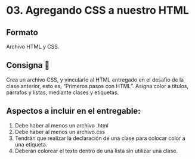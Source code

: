 # 03. Agregando CSS a nuestro HTML

## Formato
Archivo HTML y CSS.

## Consigna 📝
Crea un archivo CSS, y vincularlo al HTML entregado en el desafío de la clase anterior, esto es, “Primeros pasos con HTML”. Asigna color a títulos, párrafos y listas, mediante clases y etiquetas.

## Aspectos a incluir en el entregable:
1. Debe haber al menos un archivo .html
2. Debe haber al menos un archivo.css
3. Tendrán que realizar la declaración de una clase para colocar color a una etiqueta.
4. Deberán colorear el texto dentro de una lista sin utilizar una clase.
